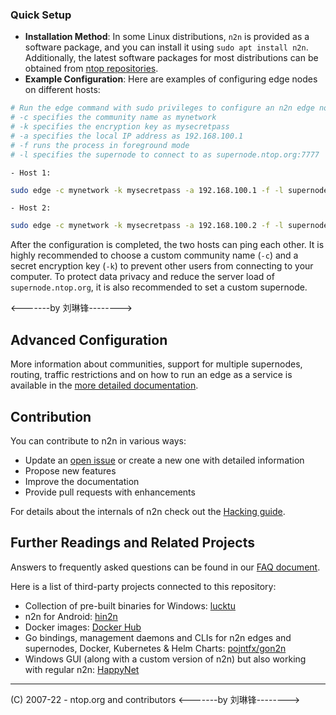 <!-- by 文荣平  -->
### Quick Setup
- **Installation Method**: In some Linux distributions, `n2n` is provided as a software package, and you can install it using `sudo apt install n2n`. Additionally, the latest software packages for most distributions can be obtained from [ntop repositories](http://packages.ntop.org/).
- **Example Configuration**: Here are examples of configuring edge nodes on different hosts:
```sh
# Run the edge command with sudo privileges to configure an n2n edge node
# -c specifies the community name as mynetwork
# -k specifies the encryption key as mysecretpass
# -a specifies the local IP address as 192.168.100.1
# -f runs the process in foreground mode
# -l specifies the supernode to connect to as supernode.ntop.org:7777
```
    - Host 1:
```sh
sudo edge -c mynetwork -k mysecretpass -a 192.168.100.1 -f -l supernode.ntop.org:7777
```
    - Host 2:
```sh
sudo edge -c mynetwork -k mysecretpass -a 192.168.100.2 -f -l supernode.ntop.org:7777
```

After the configuration is completed, the two hosts can ping each other. It is highly recommended to choose a custom community name (`-c`) and a secret encryption key (`-k`) to prevent other users from connecting to your computer. To protect data privacy and reduce the server load of `supernode.ntop.org`, it is also recommended to set a custom supernode. 


<-------by 刘琳锋-------->
## Advanced Configuration

More information about communities, support for multiple supernodes, routing, traffic restrictions and on how to run an edge as 
a service is available in the [more detailed documentation](doc/Advanced.md).


## Contribution

You can contribute to n2n in various ways:

- Update an [open issue](https://github.com/ntop/n2n/issues) or create a new one with detailed information
- Propose new features
- Improve the documentation
- Provide pull requests with enhancements

For details about the internals of n2n check out the [Hacking guide](https://github.com/ntop/n2n/blob/dev/doc/Hacking.md).


## Further Readings and Related Projects

Answers to frequently asked questions can be found in our [FAQ document](https://github.com/ntop/n2n/blob/dev/doc/Faq.md).

Here is a list of third-party projects connected to this repository:

- Collection of pre-built binaries for Windows: [lucktu](https://github.com/lucktu/n2n)
- n2n for Android: [hin2n](https://github.com/switch-iot/hin2n)
- Docker images: [Docker Hub](https://hub.docker.com/r/supermock/supernode/)
- Go bindings, management daemons and CLIs for n2n edges and supernodes, Docker, Kubernetes & Helm Charts: [pojntfx/gon2n](https://pojntfx.github.io/gon2n/)
- Windows GUI (along with a custom version of n2n) but also working with regular n2n: [HappyNet](https://github.com/happynclient/happynwindows)

---

(C) 2007-22 - ntop.org and contributors
<-------by 刘琳锋-------->
